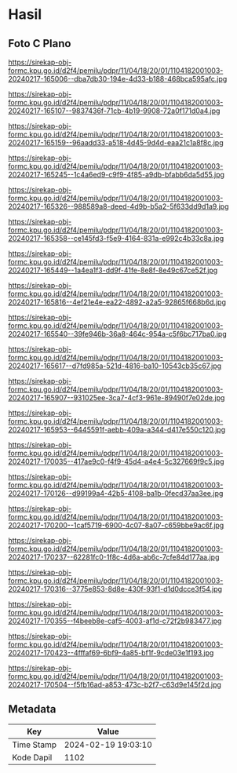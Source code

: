 # Hasil

## Foto C Plano

https://sirekap-obj-formc.kpu.go.id/d2f4/pemilu/pdpr/11/04/18/20/01/1104182001003-20240217-165006--dba7db30-194e-4d33-b188-468bca595afc.jpg

https://sirekap-obj-formc.kpu.go.id/d2f4/pemilu/pdpr/11/04/18/20/01/1104182001003-20240217-165107--9837436f-71cb-4b19-9908-72a0f171d0a4.jpg

https://sirekap-obj-formc.kpu.go.id/d2f4/pemilu/pdpr/11/04/18/20/01/1104182001003-20240217-165159--96aadd33-a518-4d45-9d4d-eaa21c1a8f8c.jpg

https://sirekap-obj-formc.kpu.go.id/d2f4/pemilu/pdpr/11/04/18/20/01/1104182001003-20240217-165245--1c4a6ed9-c9f9-4f85-a9db-bfabb6da5d55.jpg

https://sirekap-obj-formc.kpu.go.id/d2f4/pemilu/pdpr/11/04/18/20/01/1104182001003-20240217-165326--988589a8-deed-4d9b-b5a2-5f633dd9d1a9.jpg

https://sirekap-obj-formc.kpu.go.id/d2f4/pemilu/pdpr/11/04/18/20/01/1104182001003-20240217-165358--ce145fd3-f5e9-4164-831a-e992c4b33c8a.jpg

https://sirekap-obj-formc.kpu.go.id/d2f4/pemilu/pdpr/11/04/18/20/01/1104182001003-20240217-165449--1a4ea1f3-dd9f-41fe-8e8f-8e49c67ce52f.jpg

https://sirekap-obj-formc.kpu.go.id/d2f4/pemilu/pdpr/11/04/18/20/01/1104182001003-20240217-165816--4ef21e4e-ea22-4892-a2a5-92865f668b6d.jpg

https://sirekap-obj-formc.kpu.go.id/d2f4/pemilu/pdpr/11/04/18/20/01/1104182001003-20240217-165540--39fe946b-36a8-464c-954a-c5f6bc717ba0.jpg

https://sirekap-obj-formc.kpu.go.id/d2f4/pemilu/pdpr/11/04/18/20/01/1104182001003-20240217-165617--d7fd985a-521d-4816-ba10-10543cb35c67.jpg

https://sirekap-obj-formc.kpu.go.id/d2f4/pemilu/pdpr/11/04/18/20/01/1104182001003-20240217-165907--931025ee-3ca7-4cf3-961e-89490f7e02de.jpg

https://sirekap-obj-formc.kpu.go.id/d2f4/pemilu/pdpr/11/04/18/20/01/1104182001003-20240217-165953--6445591f-aebb-409a-a344-d417e550c120.jpg

https://sirekap-obj-formc.kpu.go.id/d2f4/pemilu/pdpr/11/04/18/20/01/1104182001003-20240217-170035--417ae9c0-f4f9-45d4-a4e4-5c327669f9c5.jpg

https://sirekap-obj-formc.kpu.go.id/d2f4/pemilu/pdpr/11/04/18/20/01/1104182001003-20240217-170126--d99199a4-42b5-4108-ba1b-0fecd37aa3ee.jpg

https://sirekap-obj-formc.kpu.go.id/d2f4/pemilu/pdpr/11/04/18/20/01/1104182001003-20240217-170200--1caf5719-6900-4c07-8a07-c659bbe9ac6f.jpg

https://sirekap-obj-formc.kpu.go.id/d2f4/pemilu/pdpr/11/04/18/20/01/1104182001003-20240217-170237--62281fc0-1f8c-4d6a-ab6c-7cfe84d177aa.jpg

https://sirekap-obj-formc.kpu.go.id/d2f4/pemilu/pdpr/11/04/18/20/01/1104182001003-20240217-170316--3775e853-8d8e-430f-93f1-d1d0dcce3f54.jpg

https://sirekap-obj-formc.kpu.go.id/d2f4/pemilu/pdpr/11/04/18/20/01/1104182001003-20240217-170355--f4beeb8e-caf5-4003-af1d-c72f2b983477.jpg

https://sirekap-obj-formc.kpu.go.id/d2f4/pemilu/pdpr/11/04/18/20/01/1104182001003-20240217-170423--4fffaf69-6bf9-4a85-bf1f-9cde03e1f193.jpg

https://sirekap-obj-formc.kpu.go.id/d2f4/pemilu/pdpr/11/04/18/20/01/1104182001003-20240217-170504--f5fb16ad-a853-473c-b2f7-c63d9e145f2d.jpg


## Metadata

| Key        | Value               |
| ---------- | ------------------- |
| Time Stamp | 2024-02-19 19:03:10 |
| Kode Dapil | 1102                |



